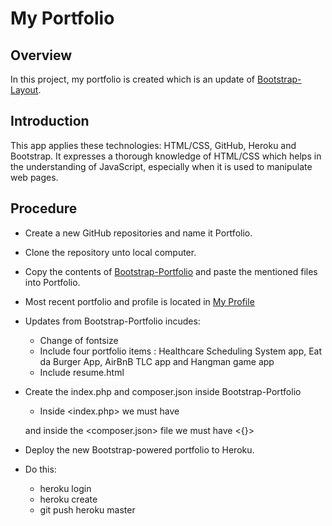 # My Portfolio

## Overview

In this project, my portfolio is created which is an update of [Bootstrap-Layout](https://drangusboostrap.herokuapp.com). 

## Introduction
This app applies these technologies: HTML/CSS, GitHub, Heroku and Bootstrap. It expresses a thorough knowledge of HTML/CSS which helps in the understanding of JavaScript, especially when it is used to manipulate web pages.

## Procedure

* Create a new GitHub repositories and name it Portfolio.

* Clone the repository unto local computer.

* Copy the contents of [Bootstrap-Portfolio](https://github.com/druchefavour/Bootstrap-Portfolio) and paste the mentioned files into Portfolio.

* Most recent portfolio and profile is located in 
[My Profile](https://angusog.herokuapp.com)

* Updates from Bootstrap-Portfolio incudes:
  * Change of fontsize
  * Include four portfolio items : Healthcare Scheduling System app, Eat da Burger App, AirBnB TLC app and Hangman game app
  * Include 
      resume.html  

* Create the index.php and composer.json inside Bootstrap-Portfolio
  * Inside <index.php> we must have 
      <?php include_once("yourFileNameHere"); ?> 
  and inside the <composer.json> file we must have <{}> 

* Deploy the new Bootstrap-powered portfolio to Heroku. 

* Do this:
	* heroku login
    * heroku create
    * git push heroku master